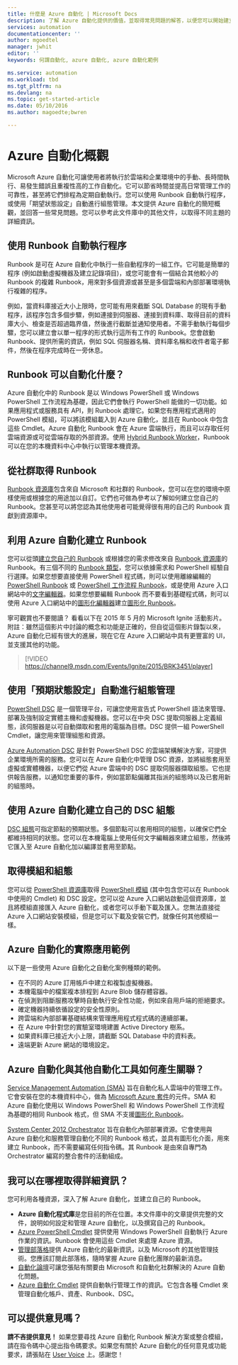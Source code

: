 ```yaml
---
title: 什麼是 Azure 自動化 | Microsoft Docs
description: 了解 Azure 自動化提供的價值，並取得常見問題的解答，以便您可以開始建立及使用 Runbook 和 Azure Automation DSC。
services: automation
documentationcenter: ''
author: mgoedtel
manager: jwhit
editor: ''
keywords: 何謂自動化, azure 自動化, azure 自動化範例

ms.service: automation
ms.workload: tbd
ms.tgt_pltfrm: na
ms.devlang: na
ms.topic: get-started-article
ms.date: 05/10/2016
ms.author: magoedte;bwren

---
```

# Azure 自動化概觀
Microsoft Azure 自動化可讓使用者將執行於雲端和企業環境中的手動、長時間執行、易發生錯誤且重複性高的工作自動化。它可以節省時間並提高日常管理工作的可靠性，甚至將它們排程為定期自動執行。您可以使用 Runbook 自動執行程序，或使用「期望狀態設定」自動進行組態管理。本文提供 Azure 自動化的簡短概觀，並回答一些常見問題。您可以參考此文件庫中的其他文件，以取得不同主題的詳細資訊。

## 使用 Runbook 自動執行程序
Runbook 是可在 Azure 自動化中執行一些自動程序的一組工作。它可能是簡單的程序 (例如啟動虛擬機器及建立記錄項目)，或您可能會有一個結合其他較小的 Runbook 的複雜 Runbook，用來對多個資源或甚至是多個雲端和內部部署環境執行複雜的程序。

例如，當資料庫接近大小上限時，您可能有用來截斷 SQL Database 的現有手動程序，該程序包含多個步驟，例如連接到伺服器、連接到資料庫、取得目前的資料庫大小、檢查是否超過臨界值，然後進行截斷並通知使用者。不需手動執行每個步驟，您可以建立會以單一程序的形式執行這所有工作的 Runbook。您會啟動 Runbook、提供所需的資訊，例如 SQL 伺服器名稱、資料庫名稱和收件者電子郵件，然後在程序完成時在一旁休息。

## Runbook 可以自動化什麼？
Azure 自動化中的 Runbook 是以 Windows PowerShell 或 Windows PowerShell 工作流程為基礎，因此它們會執行 PowerShell 能做的一切功能。如果應用程式或服務具有 API，則 Runbook 處理它。如果您有應用程式適用的 PowerShell 模組，可以將該模組載入到 Azure 自動化，並且在 Runbook 中包含這些 Cmdlet。Azure 自動化 Runbook 會在 Azure 雲端執行，而且可以存取任何雲端資源或可從雲端存取的外部資源。使用 [Hybrid Runbook Worker](automation-hybrid-runbook-worker.md)，Runbook 可以在您的本機資料中心中執行以管理本機資源。

## 從社群取得 Runbook
[Runbook 資源庫](automation-runbook-gallery.md#runbooks-in-runbook-gallery)包含來自 Microsoft 和社群的 Runbook，您可以在您的環境中原樣使用或根據您的用途加以自訂。它們也可做為參考以了解如何建立您自己的 Runbook。您甚至可以將您認為其他使用者可能覺得很有用的自己的 Runbook 貢獻到資源庫中。

## 利用 Azure 自動化建立 Runbook
您可以從頭[建立您自己的 Runbook](automation-creating-importing-runbook.md) 或根據您的需求修改來自 [Runbook 資源庫](http://msdn.microsoft.com/library/azure/dn781422.aspx)的 Runbook。有三個不同的 [Runbook 類型](automation-runbook-types.md)，您可以依據需求和 PowerShell 經驗自行選擇。如果您想要直接使用 PowerShell 程式碼，則可以使用離線編輯的 [PowerShell Runbook](automation-runbook-types.md#powershell-runbooks) 或 [PowerShell 工作流程 Runbook](automation-runbook-types.md#powershell-workflow-runbooks)，或是使用 Azure 入口網站中的[文字編輯器](http://msdn.microsoft.com/library/azure/dn879137.aspx)。如果您想要編輯 Runbook 而不要看到基礎程式碼，則可以使用 Azure 入口網站中的[圖形化編輯器](automation-graphical-authoring-intro.md)建立[圖形化 Runbook](automation-runbook-types.md#graphical-runbooks)。

寧可觀賞也不要閱讀？ 看看以下在 2015 年 5 月的 Microsoft Ignite 活動影片。附註：雖然這個影片中討論的概念和功能是正確的，但自從這個影片錄製以來，Azure 自動化已經有很大的進展，現在它在 Azure 入口網站中具有更豐富的 UI，並支援其他的功能。

> [!VIDEO https://channel9.msdn.com/Events/Ignite/2015/BRK3451/player]
> 
> 

## 使用「預期狀態設定」自動進行組態管理
[PowerShell DSC](https://technet.microsoft.com/library/dn249912.aspx) 是一個管理平台，可讓您使用宣告式 PowerShell 語法來管理、部署及強制設定實體主機和虛擬機器。您可以在中央 DSC 提取伺服器上定義組態，該伺服器是以可自動擷取和套用的電腦為目標。DSC 提供一組 PowerShell Cmdlet，讓您用來管理組態和資源。

[Azure Automation DSC](automation-dsc-overview.md) 是針對 PowerShell DSC 的雲端架構解決方案，可提供企業環境所需的服務。您可以在 Azure 自動化中管理 DSC 資源，並將組態套用至虛擬或實體機器，以便它們從 Azure 雲端中的 DSC 提取伺服器擷取組態。它也提供報告服務，以通知您重要的事件，例如當節點偏離其指派的組態時以及已套用新的組態時。

## 使用 Azure 自動化建立自己的 DSC 組態
[DSC 組態](automation-dsc-overview.md#azure-automation-dsc-terms)可指定節點的預期狀態。多個節點可以套用相同的組態，以確保它們全都維持相同的狀態。您可以在本機電腦上使用任何文字編輯器來建立組態，然後將它匯入至 Azure 自動化加以編譯並套用至節點。

## 取得模組和組態
您可以從 [PowerShell 資源庫](http://www.powershellgallery.com/)取得 [PowerShell 模組](automation-runbook-gallery.md#modules-in-powershell-gallery) (其中包含您可以在 Runbook 中使用的 Cmdlet) 和 DSC 設定。您可以從 Azure 入口網站啟動這個資源庫，並且將模組直接匯入 Azure 自動化，或者您可以手動下載及匯入。您無法直接從 Azure 入口網站安裝模組，但是您可以下載及安裝它們，就像任何其他模組一樣。

## Azure 自動化的實際應用範例
以下是一些使用 Azure 自動化之自動化案例種類的範例。

* 在不同的 Azure 訂用帳戶中建立和複製虛擬機器。 
* 本機電腦中的檔案複本排程到 Azure Blob 儲存體容器。 
* 在偵測到阻斷服務攻擊時自動執行安全性功能，例如來自用戶端的拒絕要求。 
* 確定機器持續依循設定的安全性原則。
* 跨雲端和內部部署基礎結構來管理應用程式程式碼的連續部署。 
* 在 Azure 中針對您的實驗室環境建置 Active Directory 樹系。 
* 如果資料庫已接近大小上限，請截斷 SQL Database 中的資料表。 
* 遠端更新 Azure 網站的環境設定。 

## Azure 自動化與其他自動化工具如何產生關聯？
[Service Management Automation (SMA)](http://technet.microsoft.com/library/dn469260.aspx) 旨在自動化私人雲端中的管理工作。它會安裝在您的本機資料中心，做為 [Microsoft Azure 套件](https://www.microsoft.com/zh-TW/server-cloud/)的元件。SMA 和 Azure 自動化使用以 Windows PowerShell 和 Windows PowerShell 工作流程為基礎的相同 Runbook 格式，但 SMA 不支援[圖形化 Runbook](automation-graphical-authoring-intro.md)。

[System Center 2012 Orchestrator](http://technet.microsoft.com/library/hh237242.aspx) 旨在自動化內部部署資源。它會使用與 Azure 自動化和服務管理自動化不同的 Runbook 格式，並具有圖形化介面，用來建立 Runbook，而不需要編寫任何指令碼。其 Runbook 是由來自專門為 Orchestrator 編寫的整合套件的活動組成。

## 我可以在哪裡取得詳細資訊？
您可利用各種資源，深入了解 Azure 自動化，並建立自己的 Runbook。

* **Azure 自動化程式庫**是您目前的所在位置。本文件庫中的文章提供完整的文件，說明如何設定和管理 Azure 自動化，以及撰寫自己的 Runbook。 
* [Azure PowerShell Cmdlet](http://msdn.microsoft.com/library/jj156055.aspx) 提供使用 Windows PowerShell 自動執行 Azure 作業的資訊。Runbook 會使用這些 Cmdlet 來處理 Azure 資源。 
* [管理部落格](https://azure.microsoft.com/blog/tag/azure-automation/)提供 Azure 自動化的最新資訊，以及 Microsoft 的其他管理技術。您應該訂閱此部落格，隨時掌握 Azure 自動化團隊的最新消息。 
* [自動化論壇](http://go.microsoft.com/fwlink/p/?LinkId=390561)可讓您張貼有關要由 Microsoft 和自動化社群解決的 Azure 自動化問題。 
* [Azure 自動化 Cmdlet](https://msdn.microsoft.com/library/mt244122.aspx) 提供自動執行管理工作的資訊。它包含各種 Cmdlet 來管理自動化帳戶、資產、Runbook、DSC。

## 可以提供意見嗎？
**請不吝提供意見！** 如果您要尋找 Azure 自動化 Runbook 解決方案或整合模組，請在指令碼中心提出指令碼要求。如果您有關於 Azure 自動化的任何意見或功能要求，請張貼在 [User Voice](http://feedback.windowsazure.com/forums/34192--general-feedback) 上。感謝您！

<!---HONumber=AcomDC_0511_2016-->
